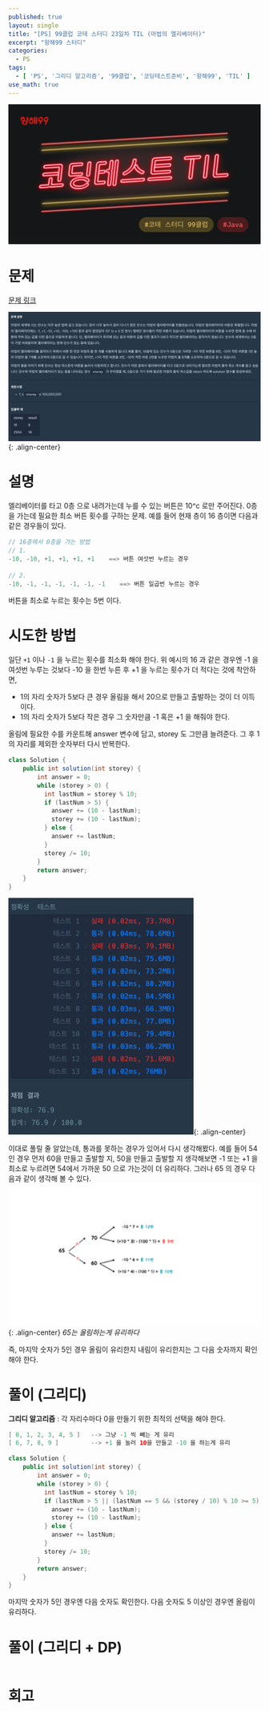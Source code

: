 ```yaml
---
published: true
layout: single
title: "[PS] 99클럽 코테 스터디 23일차 TIL (마법의 엘리베이터)"
excerpt: "항해99 스터디"
categories:
  - PS
tags:
  - [ 'PS', '그리디 알고리즘', '99클럽', '코딩테스트준비', '항해99', 'TIL' ]
use_math: true
---
```



![img_3.png](https://github.com/zhtmr/static-files-for-posting/blob/main/static-files-for-posting/20240722/99club_TIL_thumbnail/%EA%B8%B0%EB%B3%B8%ED%98%951_java.png?raw=true)


# 문제
[문제 링크](https://school.programmers.co.kr/learn/courses/30/lessons/148653)

![img_3.png](https://github.com/zhtmr/static-files-for-posting/blob/main/static-files-for-posting/20240813/ex.png?raw=true){: .align-center}

# 설명
엘리베이터를 타고 0층 으로 내려가는데 누를 수 있는 버튼은 10^c 로만 주어진다. 0층을 가는데 필요한 최소 버튼 횟수를 구하는 문제.
예를 들어 현재 층이 16 층이면 다음과 같은 경우들이 있다.
```java
// 16층에서 0층을 가는 방법
// 1. 
-10, -10, +1, +1, +1, +1    ==> 버튼 여섯번 누르는 경우

// 2. 
-10, -1, -1, -1, -1, -1, -1    ==> 버튼 일곱번 누르는 경우
```
버튼을 최소로 누르는 횟수는 5번 이다.

# 시도한 방법
일단 `+1` 이나 `-1` 을 누르는 횟수를 최소화 해야 한다. 위 예시의 16 과 같은 경우엔 -1 을 여섯번 누루는 것보다 -10 을 한번 누른 후 +1 을 누르는 횟수가 더 적다는 것에 착안하면,

- 1의 자리 숫자가 5보다 큰 경우 올림을 해서 20으로 만들고 출발하는 것이 더 이득이다.
- 1의 자리 숫자가 5보다 작은 경우 그 숫자만큼 -1 혹은 +1 을 해줘야 한다. 

올림에 필요한 수를 카운트해 answer 변수에 담고, storey 도 그만큼 늘려준다. 그 후 1의 자리를 제외한 숫자부터 다시 반복한다.

```java
class Solution {
    public int solution(int storey) {
        int answer = 0;
        while (storey > 0) {
          int lastNum = storey % 10;
          if (lastNum > 5) {
            answer += (10 - lastNum);
            storey += (10 - lastNum);
          } else {
            answer += lastNum;
          }
          storey /= 10;
        }
        return answer;
    }
}
```
![img_3.png](https://github.com/zhtmr/static-files-for-posting/blob/main/static-files-for-posting/20240813/fail.png?raw=true){: .align-center}

이대로 풀릴 줄 알았는데, 통과를 못하는 경우가 있어서 다시 생각해봤다. 
예를 들어 54 인 경우 먼저 60을 만들고 출발할 지, 50을 만들고 출발할 지 생각해보면 -1 또는 +1 을 최소로 누르려면 54에서 가까운 50 으로 가는것이 더 유리하다.
그러나 65 의 경우 다음과 같이 생각해 볼 수 있다.
![img_3.png](https://github.com/zhtmr/static-files-for-posting/blob/main/static-files-for-posting/20240813/65.png?raw=true){: .align-center}
*65는 올림하는게 유리하다*

즉, 마지막 숫자가 5인 경우 올림이 유리한지 내림이 유리한지는 그 다음 숫자까지 확인해야 한다.

# 풀이 (그리디)
**그리디 알고리즘** : 각 자리수마다 0을 만들기 위한 최적의 선택을 해야 한다.

```java
[ 0, 1, 2, 3, 4, 5 ]   --> 그냥 -1 씩 빼는 게 유리
[ 6, 7, 8, 9 ]         --> +1 을 눌러 10을 만들고 -10 을 하는게 유리
```

```java
class Solution {
    public int solution(int storey) {
        int answer = 0;
        while (storey > 0) {
          int lastNum = storey % 10;
          if (lastNum > 5 || (lastNum == 5 && (storey / 10) % 10 >= 5)) {
            answer += (10 - lastNum);
            storey += (10 - lastNum);
          } else {
            answer += lastNum;
          }
          storey /= 10;
        }
        return answer;
    }
}
```
마지막 숫자가 5인 경우엔 다음 숫자도 확인한다. 다음 숫자도 5 이상인 경우엔 올림이 유리하다. 


# 풀이 (그리디 + DP)
```java

```

# 회고